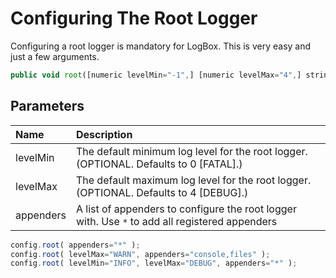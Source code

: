 # Configuring The Root Logger

Configuring a root logger is mandatory for LogBox. This is very easy and just a few arguments.

```javascript
public void root([numeric levelMin="-1",] [numeric levelMax="4",] string appenders)
```

## Parameters

| Name | Description |
| :--- | :--- |
| levelMin | The default minimum log level for the root logger. \(OPTIONAL. Defaults to 0 \[FATAL\].\) |
| levelMax | The default maximum log level for the root logger. \(OPTIONAL. Defaults to 4 \[DEBUG\].\) |
| appenders | A list of appenders to configure the root logger with. Use `*` to add all registered appenders |

```javascript
config.root( appenders="*" );
config.root( levelMax="WARN", appenders="console,files" );
config.root( levelMin="INFO", levelMax="DEBUG", appenders="*" );
```

